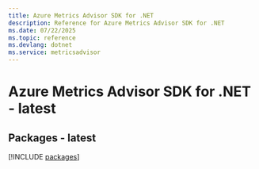 ```yaml
---
title: Azure Metrics Advisor SDK for .NET
description: Reference for Azure Metrics Advisor SDK for .NET
ms.date: 07/22/2025
ms.topic: reference
ms.devlang: dotnet
ms.service: metricsadvisor
---
```

# Azure Metrics Advisor SDK for .NET - latest
## Packages - latest
[!INCLUDE [packages](metrics-advisor-index.md)]